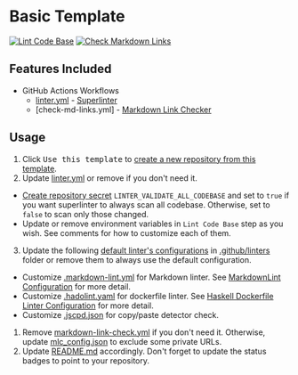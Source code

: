 # Basic Template

[![Lint Code Base](https://github.com/pacroy/template-basic/actions/workflows/linter.yml/badge.svg)](https://github.com/pacroy/template-basic/actions/workflows/linter.yml) [![Check Markdown Links](https://github.com/pacroy/template-basic/actions/workflows/markdown-link-check.yml/badge.svg)](https://github.com/pacroy/template-basic/actions/workflows/markdown-link-check.yml)

## Features Included

- GitHub Actions Workflows
  - [linter.yml] - [Superlinter]
  - [check-md-links.yml] - [Markdown Link Checker]

## Usage

1. Click <kbd>Use this template</kbd> to [create a new repository from this template].
2. Update [linter.yml] or remove if you don't need it.

- [Create repository secret] `LINTER_VALIDATE_ALL_CODEBASE` and set to `true` if you want superlinter to always scan all codebase. Otherwise, set to `false` to scan only those changed.
- Update or remove environment variables in `Lint Code Base` step as you wish. See comments for how to customize each of them.

3. Update the following [default linter's configurations] in [.github/linters] folder or remove them to always use the default configuration.

- Customize [.markdown-lint.yml] for Markdown linter. See [MarkdownLint Configuration] for more detail.
- Customize [.hadolint.yaml] for dockerfile linter. See [Haskell Dockerfile Linter Configuration] for more detail.
- Customize [.jscpd.json] for copy/paste detector check.

1. Remove [markdown-link-check.yml] if you don't need it. Otherwise, update [mlc_config.json] to exclude some private URLs.
2. Update [README.md] accordingly. Don't forget to update the status badges to point to your repository.

[Superlinter]: <https://github.com/github/super-linter>
[linter.yml]: <.github/workflows/linter.yml>
[create a new repository from this template]: <https://docs.github.com/en/github/creating-cloning-and-archiving-repositories/creating-a-repository-on-github/creating-a-repository-from-a-template>
[Create repository secret]: <https://docs.github.com/en/actions/reference/encrypted-secrets#creating-encrypted-secrets-for-a-repository>
[.markdown-lint.yml]: <.github/linters/.markdown-lint.yml>
[.hadolint.yaml]: <.github/linters/.hadolint.yaml>
[MarkdownLint Configuration]: <https://github.com/igorshubovych/markdownlint-cli#configuration>
[.jscpd.json]: <.github/linters/.jscpd.json>
[.github/linters]: <.github/linters>
[DockerfileLint Configuration]: <https://github.com/replicatedhq/dockerfilelint#configuring>
[Haskell Dockerfile Linter Configuration]: <https://github.com/hadolint/hadolint#configure>
[default linter's configurations]: <https://github.com/github/super-linter/tree/master/TEMPLATES>
[Markdown Link Checker]: <https://github.com/tcort/markdown-link-check#config-file-format>
[markdown-link-check.yml]: <.github/workflows/markdown-link-check.yml>
[mlc_config.json]: <.github/markdown-link-check/mlc_config.json>
[README.md]: <README.md>